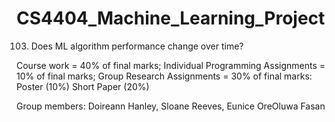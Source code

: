 # CS4404_Machine_Learning_Project
103. Does ML algorithm performance change over time?

Course work = 40% of final marks;
Individual Programming Assignments = 10% of final marks;
Group Research Assignments = 30% of final marks:
  Poster (10%)
  Short Paper (20%)

Group members:
Doireann Hanley, 
Sloane Reeves,
Eunice OreOluwa Fasan
